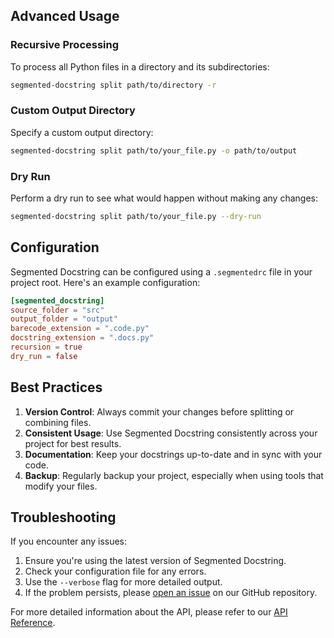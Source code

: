 

## Advanced Usage

### Recursive Processing

To process all Python files in a directory and its subdirectories:

```bash
segmented-docstring split path/to/directory -r
```

### Custom Output Directory

Specify a custom output directory:

```bash
segmented-docstring split path/to/your_file.py -o path/to/output
```

### Dry Run

Perform a dry run to see what would happen without making any changes:

```bash
segmented-docstring split path/to/your_file.py --dry-run
```

## Configuration

Segmented Docstring can be configured using a `.segmentedrc` file in your project root. Here's an example configuration:

```toml
[segmented_docstring]
source_folder = "src"
output_folder = "output"
barecode_extension = ".code.py"
docstring_extension = ".docs.py"
recursion = true
dry_run = false
```

## Best Practices

1. **Version Control**: Always commit your changes before splitting or combining files.
2. **Consistent Usage**: Use Segmented Docstring consistently across your project for best results.
3. **Documentation**: Keep your docstrings up-to-date and in sync with your code.
4. **Backup**: Regularly backup your project, especially when using tools that modify your files.

## Troubleshooting

If you encounter any issues:

1. Ensure you're using the latest version of Segmented Docstring.
2. Check your configuration file for any errors.
3. Use the `--verbose` flag for more detailed output.
4. If the problem persists, please [open an issue](https://github.com/robin-collins/segmented_docstring/issues) on our GitHub repository.

For more detailed information about the API, please refer to our [API Reference](api-reference.md).